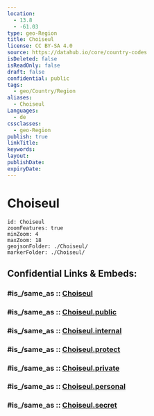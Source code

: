 ```yaml
---
location:
  - 13.8
  - -61.03
type: geo-Region
title: Choiseul
license: CC BY-SA 4.0
source: https://datahub.io/core/country-codes
isDeleted: false
isReadOnly: false
draft: false
confidential: public
tags:
  - geo/Country/Region
aliases:
  - Choiseul
Languages:
  - de
cssclasses:
  - geo-Region
publish: true
linkTitle:
keywords:
layout:
publishDate:
expiryDate:
---
```


# Choiseul

```leaflet
id: Choiseul
zoomFeatures: true 
minZoom: 4 
maxZoom: 18
geojsonFolder: ./Choiseul/
markerFolder: ./Choiseul/
```


## Confidential Links & Embeds: 

### #is_/same_as :: [Choiseul](/_Standards/Earth/Continent/America~Caribbean/Saint_Lucia/Districts~Saint_Lucia/Choiseul.md) 

### #is_/same_as :: [Choiseul.public](/_public/Earth/Continent/America~Caribbean/Saint_Lucia/Districts~Saint_Lucia/Choiseul.public.md) 

### #is_/same_as :: [Choiseul.internal](/_internal/Earth/Continent/America~Caribbean/Saint_Lucia/Districts~Saint_Lucia/Choiseul.internal.md) 

### #is_/same_as :: [Choiseul.protect](/_protect/Earth/Continent/America~Caribbean/Saint_Lucia/Districts~Saint_Lucia/Choiseul.protect.md) 

### #is_/same_as :: [Choiseul.private](/_private/Earth/Continent/America~Caribbean/Saint_Lucia/Districts~Saint_Lucia/Choiseul.private.md) 

### #is_/same_as :: [Choiseul.personal](/_personal/Earth/Continent/America~Caribbean/Saint_Lucia/Districts~Saint_Lucia/Choiseul.personal.md) 

### #is_/same_as :: [Choiseul.secret](/_secret/Earth/Continent/America~Caribbean/Saint_Lucia/Districts~Saint_Lucia/Choiseul.secret.md)

